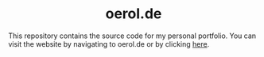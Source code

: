 <div align="center">

# oerol.de

</div>

This repository contains the source code for my personal portfolio. You can visit the website by navigating to oerol.de or by clicking [here](https://www.oerol.de).
